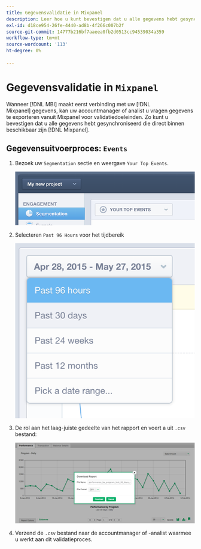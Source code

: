 ```yaml
---
title: Gegevensvalidatie in Mixpanel
description: Leer hoe u kunt bevestigen dat u alle gegevens hebt gesynchroniseerd die rechtstreeks beschikbaar zijn in het deelvenster Mixen.
exl-id: d18ce954-26fe-4440-ad8b-4f266c007b2f
source-git-commit: 14777b216bf7aaeea0fb2d0513cc94539034a359
workflow-type: tm+mt
source-wordcount: '113'
ht-degree: 0%

---
```


# Gegevensvalidatie in `Mixpanel`

Wanneer [!DNL MBI] maakt eerst verbinding met uw [!DNL Mixpanel] gegevens, kan uw accountmanager of analist u vragen gegevens te exporteren vanuit Mixpanel voor validatiedoeleinden. Zo kunt u bevestigen dat u alle gegevens hebt gesynchroniseerd die direct binnen beschikbaar zijn [!DNL Mixpanel].

## Gegevensuitvoerproces: `Events`

1. Bezoek uw `Segmentation` sectie en weergave `Your Top Events`.

   ![](../../../assets/your-top-events.png)

1. Selecteren `Past 96 Hours` voor het tijdbereik

   ![](../../../assets/past-96-hours.png)

1. De rol aan het laag-juiste gedeelte van het rapport en voert a uit `.csv` bestand:

   ![](../../../assets/export-csv-mixpanel.png)

1. Verzend de `.csv` bestand naar de accountmanager of -analist waarmee u werkt aan dit validatieproces.

